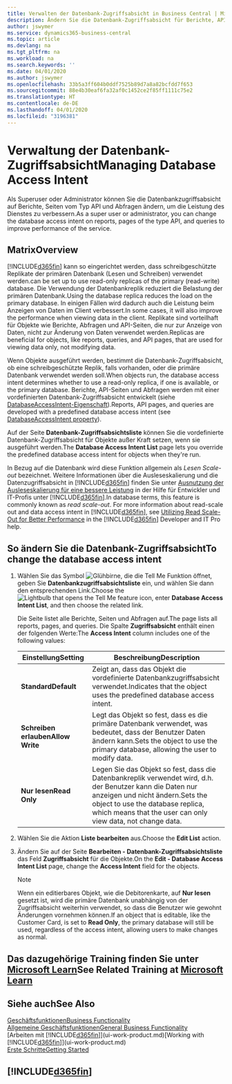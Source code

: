 ```yaml
---
title: Verwalten der Datenbank-Zugriffsabsicht in Business Central | Microsoft Docs
description: Ändern Sie die Datenbank-Zugriffsabsicht für Berichte, API-Seiten und Abfragen.
author: jswymer
ms.service: dynamics365-business-central
ms.topic: article
ms.devlang: na
ms.tgt_pltfrm: na
ms.workload: na
ms.search.keywords: ''
ms.date: 04/01/2020
ms.author: jswymer
ms.openlocfilehash: 33b5a3ff604b0ddf7525b89d7a8a82bcfdd7f653
ms.sourcegitcommit: 88e4b30eaf6fa32af0c1452ce2f85ff1111c75e2
ms.translationtype: HT
ms.contentlocale: de-DE
ms.lasthandoff: 04/01/2020
ms.locfileid: "3196381"
---
```

# <a name="managing-database-access-intent"></a><span data-ttu-id="3e7a6-103">Verwaltung der Datenbank-Zugriffsabsicht</span><span class="sxs-lookup"><span data-stu-id="3e7a6-103">Managing Database Access Intent</span></span> 

<span data-ttu-id="3e7a6-104">Als Superuser oder Administrator können Sie die Datenbankzugriffsabsicht auf Berichte, Seiten vom Typ API und Abfragen ändern, um die Leistung des Dienstes zu verbessern.</span><span class="sxs-lookup"><span data-stu-id="3e7a6-104">As a super user or administrator, you can change the database access intent on reports, pages of the type API, and queries to improve performance of the service.</span></span>

## <a name="overview"></a><span data-ttu-id="3e7a6-105">Matrix</span><span class="sxs-lookup"><span data-stu-id="3e7a6-105">Overview</span></span>

[!INCLUDE[d365fin](includes/d365fin_md.md)] <span data-ttu-id="3e7a6-106">kann so eingerichtet werden, dass schreibgeschützte Replikate der primären Datenbank (Lesen und Schreiben) verwendet werden.</span><span class="sxs-lookup"><span data-stu-id="3e7a6-106">can be set up to use read-only replicas of the primary (read-write) database.</span></span> <span data-ttu-id="3e7a6-107">Die Verwendung der Datenbankreplik reduziert die Belastung der primären Datenbank.</span><span class="sxs-lookup"><span data-stu-id="3e7a6-107">Using the database replica reduces the load on the primary database.</span></span> <span data-ttu-id="3e7a6-108">In einigen Fällen wird dadurch auch die Leistung beim Anzeigen von Daten im Client verbessert.</span><span class="sxs-lookup"><span data-stu-id="3e7a6-108">In some cases, it will also improve the performance when viewing data in the client.</span></span> <span data-ttu-id="3e7a6-109">Replikate sind vorteilhaft für Objekte wie Berichte, Abfragen und API-Seiten, die nur zur Anzeige von Daten, nicht zur Änderung von Daten verwendet werden.</span><span class="sxs-lookup"><span data-stu-id="3e7a6-109">Replicas are beneficial for objects, like reports, queries, and API pages, that are used for viewing data only, not modifying data.</span></span>

<span data-ttu-id="3e7a6-110">Wenn Objekte ausgeführt werden, bestimmt die Datenbank-Zugriffsabsicht, ob eine schreibgeschützte Replik, falls vorhanden, oder die primäre Datenbank verwendet werden soll.</span><span class="sxs-lookup"><span data-stu-id="3e7a6-110">When objects run, the database access intent determines whether to use a read-only replica, if one is available, or the primary database.</span></span> <span data-ttu-id="3e7a6-111">Berichte, API-Seiten und Abfragen werden mit einer vordefinierten Datenbank-Zugriffsabsicht entwickelt (siehe [DatabaseAccessIntent-Eigenschaft](/dynamics365/business-central/dev-itpro/developer/properties/devenv-dataaccessintent-property)).</span><span class="sxs-lookup"><span data-stu-id="3e7a6-111">Reports, API pages, and queries are developed with a predefined database access intent (see [DatabaseAccessIntent property](/dynamics365/business-central/dev-itpro/developer/properties/devenv-dataaccessintent-property)).</span></span>

<span data-ttu-id="3e7a6-112">Auf der Seite **Datenbank-Zugriffsabsichtsliste** können Sie die vordefinierte Datenbank-Zugriffsabsicht für Objekte außer Kraft setzen, wenn sie ausgeführt werden.</span><span class="sxs-lookup"><span data-stu-id="3e7a6-112">The **Database Access Intent List** page lets you override the predefined database access intent for objects when they're run.</span></span>

<span data-ttu-id="3e7a6-113">In Bezug auf die Datenbank wird diese Funktion allgemein als *Lesen Scale-out* bezeichnet. Weitere Informationen über die Ausleseskalierung und die Datenzugriffsabsicht in [!INCLUDE[d365fin](includes/d365fin_md.md)] finden Sie unter [Ausnutzung der Ausleseskalierung für eine bessere Leistung](https://review.docs.microsoft.com/en-us/dynamics365/business-central/dev-itpro/administration/database-read-scale-out-overview?branch=tfs337368-readscaleout) in der Hilfe für Entwickler und IT-Profis unter [!INCLUDE[d365fin](includes/d365fin_md.md)].</span><span class="sxs-lookup"><span data-stu-id="3e7a6-113">In database terms, this feature is commonly known as *read scale-out*. For more information about read-scale out and data access intent in [!INCLUDE[d365fin](includes/d365fin_md.md)], see [Utilizing Read Scale-Out for Better Performance](https://review.docs.microsoft.com/en-us/dynamics365/business-central/dev-itpro/administration/database-read-scale-out-overview?branch=tfs337368-readscaleout) in the [!INCLUDE[d365fin](includes/d365fin_md.md)] Developer and IT Pro help.</span></span>

## <a name="to-change-the-database-access-intent"></a><span data-ttu-id="3e7a6-114">So ändern Sie die Datenbank-Zugriffsabsicht</span><span class="sxs-lookup"><span data-stu-id="3e7a6-114">To change the database access intent</span></span>

1. <span data-ttu-id="3e7a6-115">Wählen Sie das Symbol ![Glühbirne, die die Tell Me Funktion öffnet](media/ui-search/search_small.png "Sagen Sie mir, was Sie tun wollen"), geben Sie **Datenbankzugriffsabsichtsliste** ein, und wählen Sie dann den entsprechenden Link.</span><span class="sxs-lookup"><span data-stu-id="3e7a6-115">Choose the ![Lightbulb that opens the Tell Me feature](media/ui-search/search_small.png "Tell me what you want to do") icon, enter **Database Access Intent List**, and then choose the related link.</span></span>

    <span data-ttu-id="3e7a6-116">Die Seite listet alle Berichte, Seiten und Abfragen auf.</span><span class="sxs-lookup"><span data-stu-id="3e7a6-116">The page lists all reports, pages, and queries.</span></span> <span data-ttu-id="3e7a6-117">Die Spalte **Zugriffsabsicht** enthält einen der folgenden Werte:</span><span class="sxs-lookup"><span data-stu-id="3e7a6-117">The **Access Intent** column includes one of the following values:</span></span>

    |<span data-ttu-id="3e7a6-118">**Einstellung**</span><span class="sxs-lookup"><span data-stu-id="3e7a6-118">**Setting**</span></span>|<span data-ttu-id="3e7a6-119">**Beschreibung**</span><span class="sxs-lookup"><span data-stu-id="3e7a6-119">**Description**</span></span>|  
    |------------|-------------|  
    |<span data-ttu-id="3e7a6-120">**Standard**</span><span class="sxs-lookup"><span data-stu-id="3e7a6-120">**Default**</span></span>|<span data-ttu-id="3e7a6-121">Zeigt an, dass das Objekt die vordefinierte Datenbankzugriffsabsicht verwendet.</span><span class="sxs-lookup"><span data-stu-id="3e7a6-121">Indicates that the object uses the predefined database access intent.</span></span>|
    |<span data-ttu-id="3e7a6-122">**Schreiben erlauben**</span><span class="sxs-lookup"><span data-stu-id="3e7a6-122">**Allow Write**</span></span>|<span data-ttu-id="3e7a6-123">Legt das Objekt so fest, dass es die primäre Datenbank verwendet, was bedeutet, dass der Benutzer Daten ändern kann.</span><span class="sxs-lookup"><span data-stu-id="3e7a6-123">Sets the object to use the primary database, allowing the user to modify data.</span></span>|
    |<span data-ttu-id="3e7a6-124">**Nur lesen**</span><span class="sxs-lookup"><span data-stu-id="3e7a6-124">**Read Only**</span></span>|<span data-ttu-id="3e7a6-125">Legen Sie das Objekt so fest, dass die Datenbankreplik verwendet wird, d.h. der Benutzer kann die Daten nur anzeigen und nicht ändern.</span><span class="sxs-lookup"><span data-stu-id="3e7a6-125">Sets the object to use the database replica, which means that the user can only view data, not change data.</span></span>|

2. <span data-ttu-id="3e7a6-126">Wählen Sie die Aktion **Liste bearbeiten** aus.</span><span class="sxs-lookup"><span data-stu-id="3e7a6-126">Choose the **Edit List** action.</span></span>

3. <span data-ttu-id="3e7a6-127">Ändern Sie auf der Seite **Bearbeiten - Datenbank-Zugriffsabsichtsliste** das Feld **Zugriffsabsicht** für die Objekte.</span><span class="sxs-lookup"><span data-stu-id="3e7a6-127">On the **Edit - Database Access Intent List** page, change the **Access Intent** field for the objects.</span></span>

    > [!NOTE]
    > <span data-ttu-id="3e7a6-128">Wenn ein editierbares Objekt, wie die Debitorenkarte, auf **Nur lesen** gesetzt ist, wird die primäre Datenbank unabhängig von der Zugriffsabsicht weiterhin verwendet, so dass die Benutzer wie gewohnt Änderungen vornehmen können.</span><span class="sxs-lookup"><span data-stu-id="3e7a6-128">If an object that is editable, like the Customer Card, is set to **Read Only**, the primary database will still be used, regardless of the access intent, allowing users to make changes as normal.</span></span>

## <a name="see-related-training-at-microsoft-learn"></a><span data-ttu-id="3e7a6-129">Das dazugehörige Training finden Sie unter [Microsoft Learn](/learn/paths/deploy-configure-dynamics-365-business-central/)</span><span class="sxs-lookup"><span data-stu-id="3e7a6-129">See Related Training at [Microsoft Learn](/learn/paths/deploy-configure-dynamics-365-business-central/)</span></span>

## <a name="see-also"></a><span data-ttu-id="3e7a6-130">Siehe auch</span><span class="sxs-lookup"><span data-stu-id="3e7a6-130">See Also</span></span>
[<span data-ttu-id="3e7a6-131">Geschäftsfunktionen</span><span class="sxs-lookup"><span data-stu-id="3e7a6-131">Business Functionality</span></span>](across-business-functionality.md)  
[<span data-ttu-id="3e7a6-132">Allgemeine Geschäftsfunktionen</span><span class="sxs-lookup"><span data-stu-id="3e7a6-132">General Business Functionality</span></span>](ui-across-business-areas.md)  
<span data-ttu-id="3e7a6-133">[Arbeiten mit [!INCLUDE[d365fin](includes/d365fin_md.md)]](ui-work-product.md)</span><span class="sxs-lookup"><span data-stu-id="3e7a6-133">[Working with [!INCLUDE[d365fin](includes/d365fin_md.md)]](ui-work-product.md)</span></span>  
[<span data-ttu-id="3e7a6-134">Erste Schritte</span><span class="sxs-lookup"><span data-stu-id="3e7a6-134">Getting Started</span></span>](product-get-started.md)    

## [!INCLUDE[d365fin](includes/free_trial_md.md)]  
